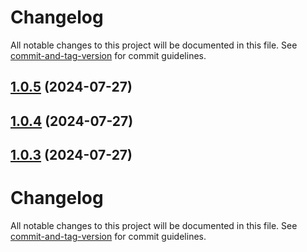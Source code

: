 # Changelog

All notable changes to this project will be documented in this file. See [commit-and-tag-version](https://github.com/absolute-version/commit-and-tag-version) for commit guidelines.

## [1.0.5](https://github.com/Essential-Component-Toolbox/my-external-links/compare/v1.0.4...v1.0.5) (2024-07-27)

## [1.0.4](https://github.com/Essential-Component-Toolbox/my-external-links/compare/v1.0.3...v1.0.4) (2024-07-27)

## [1.0.3](https://github.com/Essential-Component-Toolbox/my-external-links/compare/v1.0.2...v1.0.3) (2024-07-27)

# Changelog

All notable changes to this project will be documented in this file. See [commit-and-tag-version](https://github.com/absolute-version/commit-and-tag-version) for commit guidelines.
